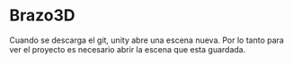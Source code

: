 # Brazo3D
Cuando se descarga el git, unity abre una escena nueva. Por lo tanto para ver el proyecto es necesario abrir la escena que esta guardada.
